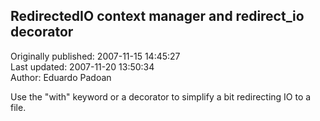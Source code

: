 ## RedirectedIO context manager and redirect_io decorator  
Originally published: 2007-11-15 14:45:27  
Last updated: 2007-11-20 13:50:34  
Author: Eduardo Padoan  
  
Use the "with" keyword or a decorator to simplify a bit redirecting IO to a file.